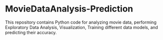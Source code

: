 # MovieDataAnalysis-Prediction
This repository contains Python code for analyzing movie data, performing Exploratory Data Analysis, Visualization, Training different data models, and predicting their accuracy.
